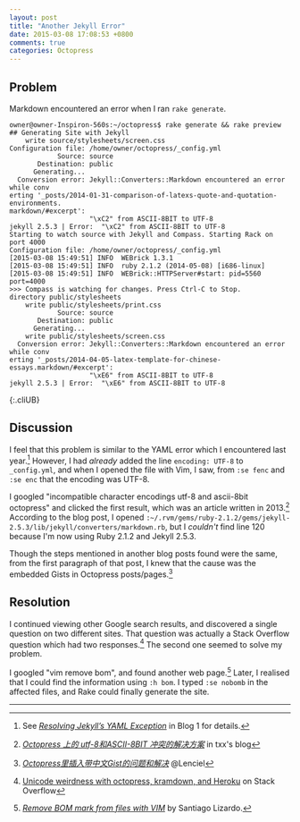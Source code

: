 ```yaml
---
layout: post
title: "Another Jekyll Error"
date: 2015-03-08 17:08:53 +0800
comments: true
categories: Octopress
---
```


Problem
---

Markdown encountered an error when I ran `rake generate`.

    owner@owner-Inspiron-560s:~/octopress$ rake generate && rake preview
    ## Generating Site with Jekyll
        write source/stylesheets/screen.css
    Configuration file: /home/owner/octopress/_config.yml
                Source: source
           Destination: public
          Generating... 
      Conversion error: Jekyll::Converters::Markdown encountered an error while conv
    erting '_posts/2014-01-31-comparison-of-latexs-quote-and-quotation-environments.
    markdown/#excerpt':
                        "\xC2" from ASCII-8BIT to UTF-8
    jekyll 2.5.3 | Error:  "\xC2" from ASCII-8BIT to UTF-8
    Starting to watch source with Jekyll and Compass. Starting Rack on port 4000
    Configuration file: /home/owner/octopress/_config.yml
    [2015-03-08 15:49:51] INFO  WEBrick 1.3.1
    [2015-03-08 15:49:51] INFO  ruby 2.1.2 (2014-05-08) [i686-linux]
    [2015-03-08 15:49:51] INFO  WEBrick::HTTPServer#start: pid=5560 port=4000
    >>> Compass is watching for changes. Press Ctrl-C to Stop.
    directory public/stylesheets
        write public/stylesheets/print.css
                Source: source
           Destination: public
          Generating... 
        write public/stylesheets/screen.css
      Conversion error: Jekyll::Converters::Markdown encountered an error while conv
    erting '_posts/2014-04-05-latex-template-for-chinese-essays.markdown/#excerpt':
                        "\xE6" from ASCII-8BIT to UTF-8
    jekyll 2.5.3 | Error:  "\xE6" from ASCII-8BIT to UTF-8
{:.cliUB}

<!-- more -->

Discussion
---

I feel that this problem is similar to the YAML error which I
encountered last year.[^pp_yaml]  However, I had *already* added the
line `encoding: UTF-8` to `_config.yml`, and when I opened the file
with Vim, I saw, from `:se fenc` and `:se enc` that the encoding was
UTF-8.

I googled "incompatible character encodings utf-8 and ascii-8bit
octopress" and clicked the first result, which was an article written
in 2013.[^chin1]  According to the blog post, I opened
`:~/.rvm/gems/ruby-2.1.2/gems/jekyll-2.5.3/lib/jekyll/converters/markdown.rb`,
but I *couldn't* find line 120 because I'm now using Ruby 2.1.2 and
Jekyll 2.5.3.

Though the steps mentioned in another blog posts found were the same,
from the first paragraph of that post, I knew that the cause was the
embedded Gists in Octopress posts/pages.[^chin2]

Resolution
---

I continued viewing other Google search results, and discovered a
single question on two different sites.  That question was actually a
Stack Overflow question which had two responses.[^so16264160]  The
second one seemed to solve my problem.

I googled "vim remove bom", and found another web page.[^vim_bom]
Later, I realised that I could find the information using `:h bom`.  I
typed `:se nobomb` in the affected files, and Rake could finally
generate the site.

---
[^pp_yaml]:
    See [*Resolving Jekyll’s YAML Exception*][pp_yaml] in Blog 1 for
    details.

[^chin1]:
    [*Octopress 上的 utf-8和ASCII-8BIT 冲突的解决方案*][chin1] in
    txx's blog

[^chin2]:
    [*Octopress里插入带中文Gist的问题和解决*][chin2] @Lenciel

[^so16264160]:
    [Unicode weirdness with octopress, kramdown, and Heroku][16264160] on Stack
    Overflow

[^vim_bom]:
    [*Remove BOM mark from files with VIM*][vim_bom] by Santiago
    Lizardo.

[pp_yaml]: /blog/2014/06/04/resolving-jekylls-yaml-exception/
[chin1]: http://blog.txx.im/blog/2013/08/25/octopress-utf-8-ascii-8bit-conflict-error/
[chin2]: http://lenciel.cn/2014/05/fix-gist-style-in-octopress/
[16264160]: https://stackoverflow.com/a/25228668
[vim_bom]: http://www.santiagolizardo.com/article/remove-bom-mark-from-files-with-vim
